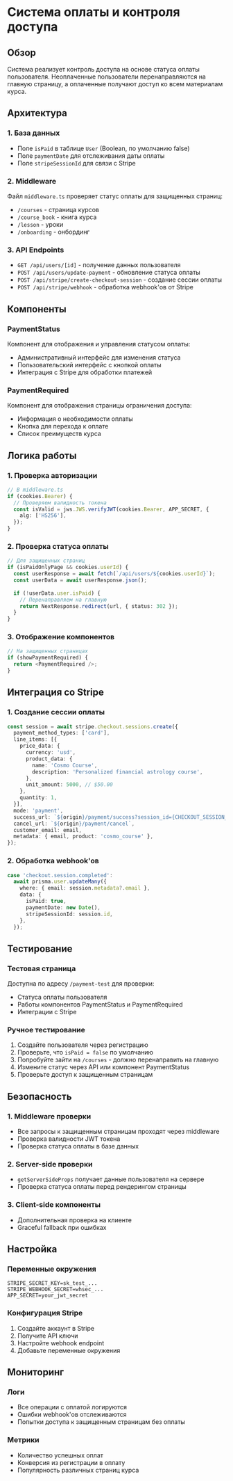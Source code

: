 # Система оплаты и контроля доступа

## Обзор

Система реализует контроль доступа на основе статуса оплаты пользователя. Неоплаченные пользователи перенаправляются на главную страницу, а оплаченные получают доступ ко всем материалам курса.

## Архитектура

### 1. База данных
- Поле `isPaid` в таблице `User` (Boolean, по умолчанию false)
- Поле `paymentDate` для отслеживания даты оплаты
- Поле `stripeSessionId` для связи с Stripe

### 2. Middleware
Файл `middleware.ts` проверяет статус оплаты для защищенных страниц:
- `/courses` - страница курсов
- `/course_book` - книга курса  
- `/lesson` - уроки
- `/onboarding` - онбординг

### 3. API Endpoints
- `GET /api/users/[id]` - получение данных пользователя
- `POST /api/users/update-payment` - обновление статуса оплаты
- `POST /api/stripe/create-checkout-session` - создание сессии оплаты
- `POST /api/stripe/webhook` - обработка webhook'ов от Stripe

## Компоненты

### PaymentStatus
Компонент для отображения и управления статусом оплаты:
- Административный интерфейс для изменения статуса
- Пользовательский интерфейс с кнопкой оплаты
- Интеграция с Stripe для обработки платежей

### PaymentRequired
Компонент для отображения страницы ограничения доступа:
- Информация о необходимости оплаты
- Кнопка для перехода к оплате
- Список преимуществ курса

## Логика работы

### 1. Проверка авторизации
```typescript
// В middleware.ts
if (cookies.Bearer) {
  // Проверяем валидность токена
  const isValid = jws.JWS.verifyJWT(cookies.Bearer, APP_SECRET, {
    alg: ['HS256'],
  });
}
```

### 2. Проверка статуса оплаты
```typescript
// Для защищенных страниц
if (isPaidOnlyPage && cookies.userId) {
  const userResponse = await fetch(`/api/users/${cookies.userId}`);
  const userData = await userResponse.json();
  
  if (!userData.user.isPaid) {
    // Перенаправляем на главную
    return NextResponse.redirect(url, { status: 302 });
  }
}
```

### 3. Отображение компонентов
```typescript
// На защищенных страницах
if (showPaymentRequired) {
  return <PaymentRequired />;
}
```

## Интеграция со Stripe

### 1. Создание сессии оплаты
```typescript
const session = await stripe.checkout.sessions.create({
  payment_method_types: ['card'],
  line_items: [{
    price_data: {
      currency: 'usd',
      product_data: {
        name: 'Cosmo Course',
        description: 'Personalized financial astrology course',
      },
      unit_amount: 5000, // $50.00
    },
    quantity: 1,
  }],
  mode: 'payment',
  success_url: `${origin}/payment/success?session_id={CHECKOUT_SESSION_ID}`,
  cancel_url: `${origin}/payment/cancel`,
  customer_email: email,
  metadata: { email, product: 'cosmo_course' },
});
```

### 2. Обработка webhook'ов
```typescript
case 'checkout.session.completed':
  await prisma.user.updateMany({
    where: { email: session.metadata?.email },
    data: {
      isPaid: true,
      paymentDate: new Date(),
      stripeSessionId: session.id,
    },
  });
```

## Тестирование

### Тестовая страница
Доступна по адресу `/payment-test` для проверки:
- Статуса оплаты пользователя
- Работы компонентов PaymentStatus и PaymentRequired
- Интеграции с Stripe

### Ручное тестирование
1. Создайте пользователя через регистрацию
2. Проверьте, что `isPaid = false` по умолчанию
3. Попробуйте зайти на `/courses` - должно перенаправить на главную
4. Измените статус через API или компонент PaymentStatus
5. Проверьте доступ к защищенным страницам

## Безопасность

### 1. Middleware проверки
- Все запросы к защищенным страницам проходят через middleware
- Проверка валидности JWT токена
- Проверка статуса оплаты в базе данных

### 2. Server-side проверки
- `getServerSideProps` получает данные пользователя на сервере
- Проверка статуса оплаты перед рендерингом страницы

### 3. Client-side компоненты
- Дополнительная проверка на клиенте
- Graceful fallback при ошибках

## Настройка

### Переменные окружения
```env
STRIPE_SECRET_KEY=sk_test_...
STRIPE_WEBHOOK_SECRET=whsec_...
APP_SECRET=your_jwt_secret
```

### Конфигурация Stripe
1. Создайте аккаунт в Stripe
2. Получите API ключи
3. Настройте webhook endpoint
4. Добавьте переменные окружения

## Мониторинг

### Логи
- Все операции с оплатой логируются
- Ошибки webhook'ов отслеживаются
- Попытки доступа к защищенным страницам без оплаты

### Метрики
- Количество успешных оплат
- Конверсия из регистрации в оплату
- Популярность различных страниц курса 